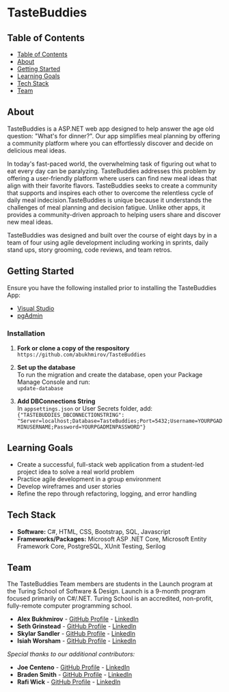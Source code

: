 # TasteBuddies

## Table of Contents
- [Table of Contents](#table-of-contents)
- [About](#about)
- [Getting Started](#getting-started)
- [Learning Goals](#learning-goals)
- [Tech Stack](#tech-stack)
- [Team](#team)
  
## About
TasteBuddies is a ASP.NET web app designed to help answer the age old question: "What's for dinner?". Our app simplifies meal planning by offering a community platform where you can effortlessly discover and decide on delicious meal ideas.

In today's fast-paced world, the overwhelming task of figuring out what to eat every day can be paralyzing. TasteBuddies addresses this problem by offering a user-friendly platform where users can find new meal ideas that align with their favorite flavors. TasteBuddies seeks to create a community that supports and inspires each other to overcome the relentless cycle of daily meal indecision.TasteBuddies is unique because it understands the challenges of meal planning and decision fatigue. Unlike other apps, it provides a community-driven approach to helping users share and discover new meal ideas. 

TasteBuddies was designed and built over the course of eight days by in a team of four using agile development including working in sprints, daily stand ups, story grooming, code reviews, and team retros.

## Getting Started
Ensure you have the following installed prior to installing the TasteBuddies App:
- [Visual Studio](https://visualstudio.microsoft.com/)
- [pgAdmin](https://www.pgadmin.org/)

<h3>Installation</h3>

1. **Fork or clone a copy of the respository** <br>
`https://github.com/abukhmirov/TasteBuddies`

2. **Set up the database** <br>
To run the migration and create the database, open your Package Manage Console and run: <br>
`update-database`

3. **Add DBConnections String** <br>
In `appsettings.json` or User Secrets folder, add: <br>
`{"TASTEBUDDIES_DBCONNECTIONSTRING": "Server=localhost;Database=TasteBuddies;Port=5432;Username=YOURPGADMINUSERNAME;Password=YOURPGADMINPASSWORD"}`
## Learning Goals
- Create a successful, full-stack web application from a student-led project idea to solve a real world problem
- Practice agile development in a group environment
- Develop wireframes and user stories
- Refine the repo through refactoring, logging, and error handling

## Tech Stack
- **Software:** C#, HTML, CSS, Bootstrap, SQL, Javascript
- **Frameworks/Packages:** Microsoft ASP .NET Core, Microsoft Entity Framework Core, PostgreSQL, XUnit Testing, Serilog

## Team
The TasteBuddies Team members are students in the Launch program at the Turing School of Software & Design. Launch is a 9-month program focused primarily on C#/.NET. Turing School is an accredited, non-profit, fully-remote computer programming school.
- **Alex Bukhmirov** - [GitHub Profile](https://github.com/abukhmirov) - [LinkedIn](https://www.linkedin.com/in/alex-bukhmirov/)
- **Seth Grinstead** - [GitHub Profile](https://github.com/SGrinstead) - [LinkedIn](https://www.linkedin.com/in/seth-grinstead/)
- **Skylar Sandler** - [GitHub Profile](https://github.com/skylarbsandler) - [LinkedIn](https://www.linkedin.com/in/skylarbsandler/)
- **Isiah Worsham** - [GitHub Profile](https://github.com/iworsham) - [LinkedIn](https://www.linkedin.com/in/isiah-worsham/)

*Special thanks to our additional contributors:*
- **Joe Centeno** - [GitHub Profile](https://github.com/joe10111) - [LinkedIn](https://www.linkedin.com/in/joe-centeno/)
- **Braden Smith** - [GitHub Profile](https://github.com/bradenasmith2) - [LinkedIn](https://www.linkedin.com/in/braden-smith2/)
- **Rafi Wick** - [GitHub Profile](https://github.com/RafiWick) - [LinkedIn](https://www.linkedin.com/in/raphael-wick-285489197/)
